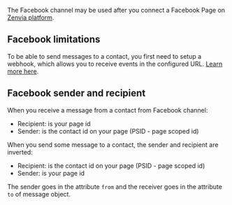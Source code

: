 The Facebook channel may be used after you connect a Facebook Page on [Zenvia platform](https://app.zenvia.com/home/credentials/facebook/list).


## Facebook limitations

To be able to send messages to a contact, you first need to setup a webhook, which allows you to receive events in the configured URL. [Learn more here](#tag/Webhooks).


## Facebook sender and recipient

When you receive a message from a contact from Facebook channel:

* Recipient: is your page id
* Sender: is the contact id on your page (PSID - page scoped id)

When you send some message to a contact, the sender and recipient are inverted:

* Recipient: is the contact id on your page (PSID - page scoped id)
* Sender: is your page id

The sender goes in the attribute `from` and the receiver goes in the attribute `to` of message object.

